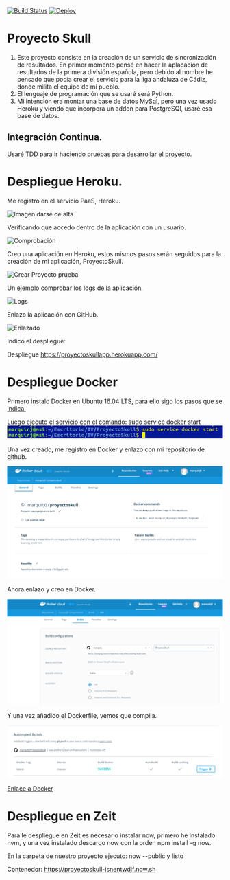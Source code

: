 [![Build Status](https://travis-ci.org/marquirj/ProyectoSkull.svg?branch=master)](https://travis-ci.org/marquirj/ProyectoSkull)
[![Deploy](https://www.herokucdn.com/deploy/button.svg)](https://heroku.com/deploy?template=hhttps://github.com/marquirj/ProyectoSkull)

# Proyecto Skull

 1. Este proyecto consiste en la creación de un servicio de sincronización de resultados. En primer momento pensé en hacer la aplacación de resultados de la primera división española, pero debido al nombre he pensado que podía crear el servicio para la liga andaluza de Cádiz, donde milita el equipo de mi pueblo.
 2. El lenguaje de programación que se usaré será Python.
 3. Mi intención era montar una base de datos MySql, pero una vez usado Heroku y viendo que incorpora un addon para PostgreSQl, usaré esa base de datos.

## Integración Continua.

 Usaré TDD para ir haciendo pruebas para desarrollar el proyecto.

# Despliegue Heroku.

Me registro en el servicio PaaS, Heroku.

![Imagen darse de alta](/img/1.png)

Verificando que accedo dentro de la aplicación con un usuario.

![Comprobación](/img/2.png)

Creo una aplicación en Heroku, estos mismos pasos serán seguidos para la creación de mi aplicación, ProyectoSkull.

![Crear Proyecto prueba](/img/3.png)

Un ejemplo comprobar los logs de la aplicación.

![Logs](/img/4.png)


Enlazo la aplicación con GitHub.

![Enlazado](/img/5.png)

Indico el despliegue:

Despliegue https://proyectoskullapp.herokuapp.com/

# Despliegue Docker

Primero instalo Docker en Ubuntu 16.04 LTS, para ello sigo los pasos que se [indica.](https://docs.docker.com/engine/installation/linux/docker-ce/ubuntu/#upgrade-docker-after-using-the-convenience-script)

Luego ejecuto el servicio con el comando: sudo service docker start
 ![Start](/img/6.png)

 Una vez creado, me registro en Docker y enlazo con mi repositorio de github.

 ![Registro](/img/8.png)

 Ahora enlazo y creo en Docker.

 ![Enlazado](/img/7.png)

Y una vez añadido el Dockerfile, vemos que compila.

![Construcción](/img/9.png)

[Enlace a Docker](https://hub.docker.com/r/marquirj0/proyectoskull/)


# Despliegue en Zeit

Para le despliegue en Zeit es necesario instalar now, primero he instalado nvm, y una vez instalado descargo now con la orden npm install -g now.

En la carpeta de nuestro proyecto ejecuto: now --public y listo

Contenedor: https://proyectoskull-isnentwdjf.now.sh
